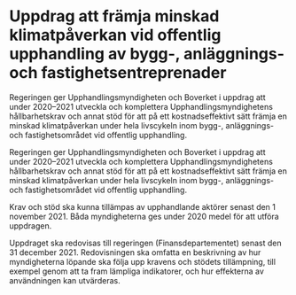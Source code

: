 # Uppdrag att främja minskad klimatpåverkan vid offentlig upphandling av bygg-, anläggnings- och fastighetsentreprenader

Regeringen ger Upphandlingsmyndigheten och Boverket i uppdrag att under 2020–2021 utveckla och komplettera Upphandlingsmyndighetens hållbarhetskrav och annat stöd för att på ett kostnadseffektivt sätt främja en minskad klimatpåverkan under hela livscykeln inom bygg-, anläggnings- och fastighetsområdet vid offentlig upphandling.

Regeringen ger Upphandlingsmyndigheten och Boverket i uppdrag att under 2020–2021 utveckla och komplettera Upphandlingsmyndighetens hållbarhetskrav och annat stöd för att på ett kostnadseffektivt sätt främja en minskad klimatpåverkan under hela livscykeln inom bygg-, anläggnings- och fastighetsområdet vid offentlig upphandling.

Krav och stöd ska kunna tillämpas av upphandlande aktörer senast den 1 november 2021. Båda myndigheterna ges under 2020 medel för att utföra uppdragen.

Uppdraget ska redovisas till regeringen (Finansdepartementet) senast den 31 december 2021. Redovisningen ska omfatta en beskrivning av hur myndigheterna löpande ska följa upp kravens och stödets tillämpning, till exempel genom att ta fram lämpliga indikatorer, och hur effekterna av användningen kan utvärderas.
